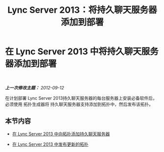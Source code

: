 ﻿---
title: Lync Server 2013：将持久聊天服务器添加到部署
TOCTitle: 将持久聊天服务器添加到部署
ms:assetid: 9ddbbcf9-60bf-4b04-92b9-af7ca66e2362
ms:mtpsurl: https://technet.microsoft.com/zh-cn/library/JJ205116(v=OCS.15)
ms:contentKeyID: 49313751
ms.date: 05/19/2016
mtps_version: v=OCS.15
ms.translationtype: HT
---

# 在 Lync Server 2013 中将持久聊天服务器添加到部署

 

_**上一次修改主题：** 2012-09-12_

在计划部署 Lync Server 2013持久聊天服务器的每台服务器上安装必备软件后，必须使用 拓扑生成器将 持久聊天服务器支持添加到拓扑中，然后发布该拓扑。

## 本节内容

  - [在 Lync Server 2013 中向拓扑添加持久聊天服务器](lync-server-2013-add-persistent-chat-server-to-the-topology.md)

  - [在 Lync Server 2013 中发布更新的拓扑](lync-server-2013-publish-the-updated-topology.md)


